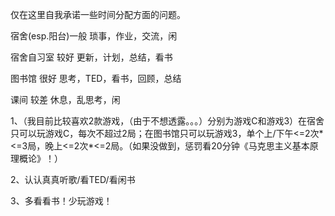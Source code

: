 仅在这里自我承诺一些时间分配方面的问题。



宿舍(esp.阳台)一般	琐事，作业，交流，闲

宿舍自习室	 较好	更新，计划，总结，看书

图书馆		 很好	思考，TED，看书，回顾，总结

课间		 较差	休息，乱思考，闲



1、（我目前比较喜欢2款游戏，（由于不想透露。。。）分别为游戏C和游戏3）在宿舍只可以玩游戏C，每次不超过2局；在图书馆只可以玩游戏3，单个上/下午<=2次\*<=3局，晚上<=2次\*<=2局。（如果没做到，惩罚看20分钟《马克思主义基本原理概论》！）

2、认认真真听歌/看TED/看闲书

3、多看看书！少玩游戏！

